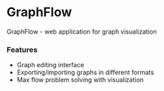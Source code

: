 # GraphFlow

GraphFlow - web application for graph visualization

### Features
* Graph editing interface
* Exporting/importing graphs in different formats
* Max flow problem solving with visualization
